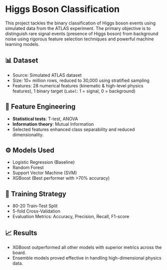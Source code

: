 # Higgs Boson Classification

This project tackles the binary classification of Higgs boson events using simulated data from the ATLAS experiment. The primary objective is to distinguish rare signal events (presence of Higgs boson) from background noise using rigorous feature selection techniques and powerful machine learning models.

## 📊 Dataset
- Source: Simulated ATLAS dataset
- Size: 10+ million rows, reduced to 30,000 using stratified sampling
- Features: 28 numerical features (kinematic & high-level physics features), 1 binary target (`Label`: 1 = signal, 0 = background)

## 🔬 Feature Engineering
- **Statistical tests**: T-test, ANOVA
- **Information theory**: Mutual Information
- Selected features enhanced class separability and reduced dimensionality.

## ⚙️ Models Used
- Logistic Regression (Baseline)
- Random Forest
- Support Vector Machine (SVM)
- XGBoost (Best performer with >70% accuracy)

## 🧪 Training Strategy
- 80-20 Train-Test Split
- 5-fold Cross-Validation
- Evaluation Metrics: Accuracy, Precision, Recall, F1-score

## 📈 Results
- XGBoost outperformed all other models with superior metrics across the board.
- Ensemble models proved effective in handling high-dimensional physics data.

